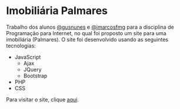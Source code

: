 # Imobiliária Palmares
Trabalho dos alunos [@gusnunes](https://github.com/gusnunes) e [@jmarcosfmg](https://github.com/jmarcosfmg) para a disciplina de Programação para Internet, no qual foi proposto um site para uma imobiliária (Palmares). O site foi desenvolvido usando as seguintes tecnologias:
- JavaScript
  - Ajax
  - JQuery
  - Bootstrap
- PHP
- CSS

Para visitar o site, clique [aqui](http://imobiliariapalmares.site/home.php).
